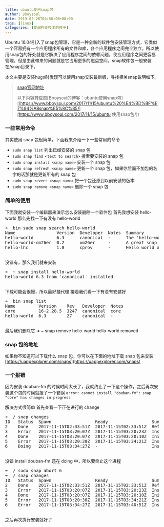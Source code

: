 ```yaml
---
title: ubuntu使用snap包
author: Bboysoul
date: 2019-05-20T04:50:00+08:00
tags: [linux]
categories: [爱编程爱技术的孩子]
---
```


Ubuntu 16.04引入了snap包管理，它是一种全新的软件包安装管理方式，它类似一个容器拥有一个应用程序所有的文件和库，各个应用程序之间完全独立。所以使用snap包的好处就是它解决了应用程序之间的依赖问题，使应用程序之间更容易管理。但是由此带来的问题就是它占用更多的磁盘空间。snap软件包一般安装在/snap目录下。

本文主要是安装hugo时发现可以使用snap安装最新版，寻找相关snap说明如下。

> [snap官网地址](<https://snapcraft.io/>)
>
> 以下内容转载自[Bboysoul的博客：ubuntu使用snap包]([https://www.bboysoul.com/2017/11/15/ubuntu%20%E4%BD%BF%E7%94%A8snap%E5%8C%85/](https://www.bboysoul.com/2017/11/15/ubuntu 使用snap包/))



### 一些常用命令

其实使用 snap 包很简单，下面我来介绍一下一些常用的命令

- `sudo snap list`
  列出已经安装的 snap 包
- `sudo snap find <text to search>`
  搜索要安装的 snap 包
- `sudo snap install <snap name>`
  安装一个 snap 包
- `sudo snap refresh <snap name>`
  更新一个 snap 包，如果你后面不加包的名字的话那就是更新所有的 snap 包
- `sudo snap revert <snap name>`
  把一个包还原到以前安装的版本
- `sudo snap remove <snap name>`
  删除一个 snap 包

### 简单的使用

下面我就安装一个编辑器来演示怎么安装删除一个软件包
首先我想安装 hello-world
那么先找一下有没有 hello-world

<pre>➜  bin sudo snap search hello-world
Name                Version  Developer  Notes  Summary
hello-world         6.3      canonical  -      The 'hello-world' of snaps
hello-world-om26er  0.2      om26er     -      A great snap
hello-lhc           1.0      cprov      -      Hello world application for LHC

</pre>

没错有，那么我们就来安装

<pre>➜  ~ snap install hello-world
hello-world 6.3 from 'canonical' installed

</pre>

下载可能会很慢，所以最好挂代理
接着我们看一下有没有安装好

<pre>➜  bin snap list
Name         Version    Rev   Developer  Notes
core         16-2.28.5  3247  canonical  core
hello-world  6.3        27    canonical  -

</pre>

最后我们删除它
➜ ~ snap remove hello-world
hello-world removed

### snap 包的地址

如果你不知道可以下载什么 snap 包，你可以在下面的地址下载 snap 包来安装 [https://uappexplorer.com/snaps](https://uappexplorer.com/snaps)

### 一个报错

因为安装 douban-fm 的时候时间太长了，我就终止了一下这个操作，之后再次安装这个包的时候就报了一个错误
`error: cannot install "douban-fm": snap "core" has changes in progress`

解决方式很简单
首先查看一下正在进行的 change

<pre>➜  / snap changes
ID   Status  Spawn                 Ready                 Summary
2    Done    2017-11-15T02:33:51Z  2017-11-15T02:33:51Z  Refresh all snaps: no updates
3    Error   2017-11-15T03:20:07Z  2017-11-15T03:20:23Z  Install "douban-fm" snap
4    Done    2017-11-15T03:20:07Z  2017-11-15T03:20:10Z  Initialize device
5    Error   2017-11-15T03:20:38Z  2017-11-15T03:34:21Z  Install "douban-fm" snap
6    Doing   2017-11-15T03:34:27Z  -                     Install "douban-fm" snap

</pre>

没错 install douban-fm 还在 doing 中，所以要终止这个进程

<pre>➜  / sudo snap abort 6
➜  / snap changes
ID   Status  Spawn                 Ready                 Summary
2    Done    2017-11-15T02:33:51Z  2017-11-15T02:33:51Z  Refresh all snaps: no updates
3    Error   2017-11-15T03:20:07Z  2017-11-15T03:20:23Z  Install "douban-fm" snap
4    Done    2017-11-15T03:20:07Z  2017-11-15T03:20:10Z  Initialize device
5    Error   2017-11-15T03:20:38Z  2017-11-15T03:34:21Z  Install "douban-fm" snap
6    Error   2017-11-15T03:34:27Z  2017-11-15T03:40:51Z  Install "douban-fm" snap

</pre>

之后再次执行安装就好了


